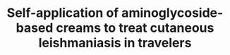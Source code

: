 ---
title: "Self-application of aminoglycoside-based creams to treat cutaneous leishmaniasis in travelers"
authors: "Mouri O"
journal: "PLoS Negl Trop Dis"
year: 2023
volume: 138
doi: 10.1371/journal.pntd.0011492
pmid: 
---